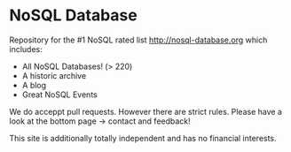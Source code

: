 # NoSQL Database

Repository for the #1 NoSQL rated list http://nosql-database.org which includes:
* All NoSQL Databases! (> 220)
* A historic archive
* A blog
* Great NoSQL Events

We do acceppt pull requests. However there are strict rules.
Please have a look at the bottom page -> contact and feedback!

This site is additionally totally independent and has no financial interests.
